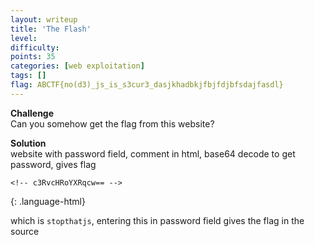 ```yaml
---
layout: writeup
title: 'The Flash'
level:
difficulty:
points: 35
categories: [web exploitation]
tags: []
flag: ABCTF{no(d3)_js_is_s3cur3_dasjkhadbkjfbjfdjbfsdajfasdl}
---
```

**Challenge**   
Can you somehow get the flag from this website?

**Solution**   
website with password field, comment in html, base64 decode to get
password, gives flag

    <!-- c3RvcHRoYXRqcw== -->
{: .language-html}

which is `stopthatjs`, entering this in password field gives the flag in
the source
